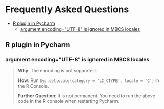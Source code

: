 # Frequently Asked Questions

- [R plugin in Pycharm](#r-plugin-in-pycharm)
  - [argument encoding="UTF-8" is ignored in MBCS locales](#argument-encodingutf-8-is-ignored-in-mbcs-locales)

## R plugin in Pycharm
### argument encoding="UTF-8" is ignored in MBCS locales

> **Why**: The encoding is not supported.  
> 
> **How**: Run `Sys.setlocale(category = 'LC_CTYPE', locale = 'C')` in the R Console.  
> 
> **Further Question**: It is not permanent. You need to run the above code in the R console when restarting Pycharm.  